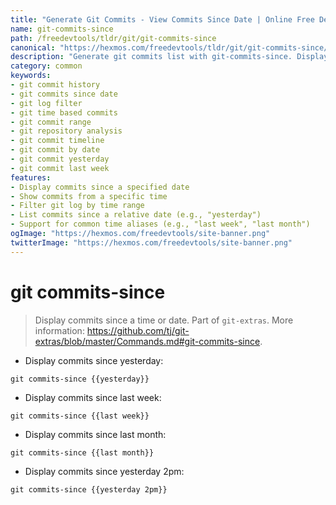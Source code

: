 ```yaml
---
title: "Generate Git Commits - View Commits Since Date | Online Free DevTools by Hexmos"
name: git-commits-since
path: /freedevtools/tldr/git/git-commits-since
canonical: "https://hexmos.com/freedevtools/tldr/git/git-commits-since/"
description: "Generate git commits list with git-commits-since. Display commits since a specific date or time. Quick history filtering. Free online tool, no registration required."
category: common
keywords:
- git commit history
- git commits since date
- git log filter
- git time based commits
- git commit range
- git repository analysis
- git commit timeline
- git commit by date
- git commit yesterday
- git commit last week
features:
- Display commits since a specified date
- Show commits from a specific time
- Filter git log by time range
- List commits since a relative date (e.g., "yesterday")
- Support for common time aliases (e.g., "last week", "last month")
ogImage: "https://hexmos.com/freedevtools/site-banner.png"
twitterImage: "https://hexmos.com/freedevtools/site-banner.png"
---
```


# git commits-since

> Display commits since a time or date.
> Part of `git-extras`.
> More information: <https://github.com/tj/git-extras/blob/master/Commands.md#git-commits-since>.

- Display commits since yesterday:

`git commits-since {{yesterday}}`

- Display commits since last week:

`git commits-since {{last week}}`

- Display commits since last month:

`git commits-since {{last month}}`

- Display commits since yesterday 2pm:

`git commits-since {{yesterday 2pm}}`
